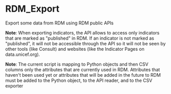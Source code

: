 # RDM_Export
Export some data from RDM using RDM public APIs

**Note**: When exporting indicators, the API allows to access only indicators that are marked as "published" in RDM. If an indicator is not marked as "published", it will not be accessible through the 
API so it will not be seen by other tools (like Consult) and websites (like the Indicator Pages on data.unicef.org).

**Note**: The current script is mapping to Python objects and then CSV columns only the attributes that are currently used in RDM. Attributes that haven't been used yet or attributes that will be added in the future to RDM must be added to the Python object, to the API reader, and to the CSV exporter